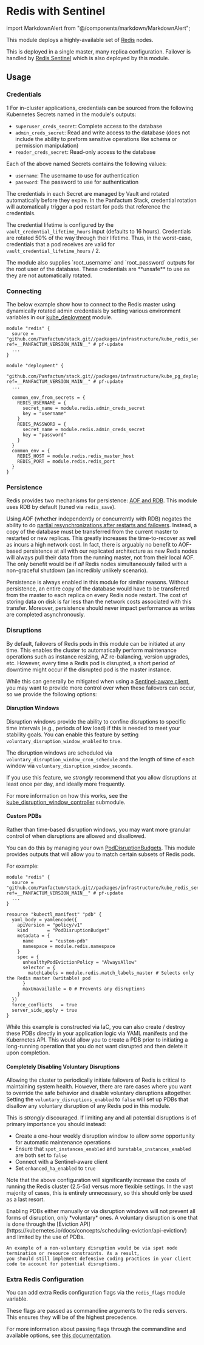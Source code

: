 # Redis with Sentinel

import MarkdownAlert from "@/components/markdown/MarkdownAlert";

This module deploys a highly-available set of [Redis](https://redis.io/docs/) nodes.

This is deployed in a single master, many replica configuration. Failover is handled
by [Redis Sentinel](https://redis.io/docs/management/sentinel/) which is also
deployed by this module.

## Usage

### Credentials
1
For in-cluster applications, credentials can be sourced from the following Kubernetes Secrets named in the module's outputs:

- `superuser_creds_secret`: Complete access to the database
- `admin_creds_secret`: Read and write access to the database (does not include the ability to preform sensitive operations like schema or permission manipulation)
- `reader_creds_secret`: Read-only access to the database

Each of the above named Secrets contains the following values:

- `username`: The username to use for authentication
- `password`: The password to use for authentication

The credentials in each Secret are managed by Vault and rotated automatically before they expire. In the Panfactum
Stack, credential rotation will automatically trigger a pod restart for pods that reference the credentials.

The credential lifetime is configured by the `vault_credential_lifetime_hours` input (defaults
to 16 hours). Credentials are rotated 50% of the way through their lifetime. Thus, in the worst-case,
credentials that a pod receives are valid for `vault_credential_lifetime_hours` / 2.

<MarkdownAlert severity="warning">
    The module also supplies `root_username` and `root_password` outputs for the root user of the database.
    These credentials are **unsafe** to use as they are not automatically rotated.
</MarkdownAlert>

### Connecting

The below example show how to connect to the Redis master
using dynamically rotated admin credentials by setting various
environment variables in our [kube_deployment](/docs/main/reference/infrastructure-modules/submodule/kubernetes/kube_deployment) module.

```hcl
module "redis" {
  source = "github.com/Panfactum/stack.git//packages/infrastructure/kube_redis_sentinel?ref=__PANFACTUM_VERSION_MAIN__" # pf-update
  ...
}

module "deployment" {
  "github.com/Panfactum/stack.git//packages/infrastructure/kube_pg_deployment?ref=__PANFACTUM_VERSION_MAIN__" # pf-update
  ...
  
  common_env_from_secrets = {
    REDIS_USERNAME = {
      secret_name = module.redis.admin_creds_secret
      key = "username"
    }
    REDIS_PASSWORD = {
      secret_name = module.redis.admin_creds_secret
      key = "password"
    }
  }
  common_env = {
    REDIS_HOST = module.redis.redis_master_host
    REDIS_PORT = module.redis.redis_port
  }
}
```

### Persistence

Redis provides two mechanisms for persistence: 
[AOF and RDB](https://redis.io/docs/latest/operate/oss_and_stack/management/persistence/).
This module uses RDB by default (tuned via `redis_save`).

Using AOF (whether independently or concurrently with RDB) negates the ability to do [partial resynchronizations after restarts
and failovers](https://redis.io/docs/latest/operate/oss_and_stack/management/replication/#partial-sync-after-restarts-and-failovers). Instead, a copy of the database must be transferred from the current master to restarted or new replicas. This greatly increases
the time-to-recover as well as incurs a high network cost. In fact, there is arguably no benefit to AOF-based persistence 
at all with our replicated architecture as new Redis nodes will always pull their data from the running master, not 
from their local AOF. The only benefit would be if _all_ Redis nodes simultaneously failed with 
a non-graceful shutdown (an incredibly unlikely scenario).

Persistence is always enabled in this module for similar reasons. Without persistence, an entire copy of the database would
have to be transferred from the master to each replica on every Redis node restart. The cost of storing
data on disk is far less than the network costs associated with this transfer. Moreover, persistence should
never impact performance as writes are completed asynchronously.

### Disruptions

By default, failovers of Redis pods in this module can be initiated at any time. This enables the cluster to automatically
perform maintenance operations such as instance resizing, AZ re-balancing, version upgrades, etc. However, every time a Redis pod
is disrupted, a short period of downtime might occur if the disrupted
pod is the master instance.

While this can generally be mitigated when using a [Sentinel-aware client](https://redis.io/docs/latest/develop/reference/sentinel-clients/),
you may want to provide more control over when these failovers can occur, so we provide the following options:

#### Disruption Windows

Disruption windows provide the ability to confine disruptions to specific time intervals (e.g., periods of low load) if this is needed
to meet your stability goals. You can enable this feature by setting `voluntary_disruption_window_enabled` to `true`.

The disruption windows are scheduled via `voluntary_disruption_window_cron_schedule` and the length of time of each
window via `voluntary_disruption_window_seconds`.

If you use this feature, we *strongly* recommend that you allow disruptions at least once per day, and ideally more frequently.

For more information on how this works, see the
[kube_disruption_window_controller](/docs/main/reference/infrastructure-modules/submodule/kubernetes/kube_disruption_window_controller)
submodule.

#### Custom PDBs

Rather than time-based disruption windows, you may want more granular control of when disruptions are allowed and disallowed.

You can do this by managing your own [PodDisruptionBudgets](https://kubernetes.io/docs/tasks/run-application/configure-pdb/).
This module provides outputs that will allow you to match certain subsets of Redis pods.

For example:

```hcl
module "redis" {
  source = "github.com/Panfactum/stack.git//packages/infrastructure/kube_redis_sentinel?ref=__PANFACTUM_VERSION_MAIN__" # pf-update
  ...
}

resource "kubectl_manifest" "pdb" {
  yaml_body = yamlencode({
    apiVersion = "policy/v1"
    kind       = "PodDisruptionBudget"
    metadata = {
      name      = "custom-pdb"
      namespace = module.redis.namespace
    }
    spec = {
      unhealthyPodEvictionPolicy = "AlwaysAllow"
      selector = {
        matchLabels = module.redis.match_labels_master # Selects only the Redis master (writable) pod
      }
      maxUnavailable = 0 # Prevents any disruptions
    }
  })
  force_conflicts   = true
  server_side_apply = true
}
```

While this example is constructed via IaC, you can also create / destroy these PDBs directly in your application
logic via YAML manifests and the Kubernetes API. This would allow you to create a PDB prior to initiating a long-running
operation that you do not want disrupted and then delete it upon completion.

#### Completely Disabling Voluntary Disruptions

Allowing the cluster to periodically initiate failovers of Redis is critical to maintaining system health. However,
there are rare cases where you want to override the safe behavior and disable voluntary disruptions altogether. Setting
the `voluntary_disruptions_enabled` to `false` will set up PDBs that disallow any voluntary disruption of any Redis
pod in this module.

This is *strongly* discouraged. If limiting any and all potential disruptions is of primary importance you should instead:

- Create a one-hour weekly disruption window to allow *some* opportunity for automatic maintenance operations
- Ensure that `spot_instances_enabled` and `burstable_instances_enabled` are both set to `false`
- Connect with a Sentinel-aware client
- Set `enhanced_ha_enabled` to `true`

Note that the above configuration will significantly increase the costs of running the Redis cluster (2.5-5x) versus more
flexible settings. In the vast majority of cases, this is entirely unnecessary, so this should only be used as a last resort.

<MarkdownAlert severity="warning">
    Enabling PDBs either manually or via disruption windows will not prevent all forms of disruption, only *voluntary* ones. A voluntary
    disruption is one that is done through the [Eviction API](https://kubernetes.io/docs/concepts/scheduling-eviction/api-eviction/)
    and limited by the use of PDBs.

    An example of a non-voluntary disruption would be via spot node termination or resource constraints. As a result,
    you should still implement defensive coding practices in your client code to account for potential disruptions.
</MarkdownAlert>

### Extra Redis Configuration

You can add extra Redis configuration flags via the `redis_flags` module variable.

These flags are passed as commandline arguments to the redis servers. This ensures they
will be of the highest precedence.

For more information about passing flags through the commandline and available options,
see [this documentation](https://redis.io/docs/latest/operate/oss_and_stack/management/config/).

